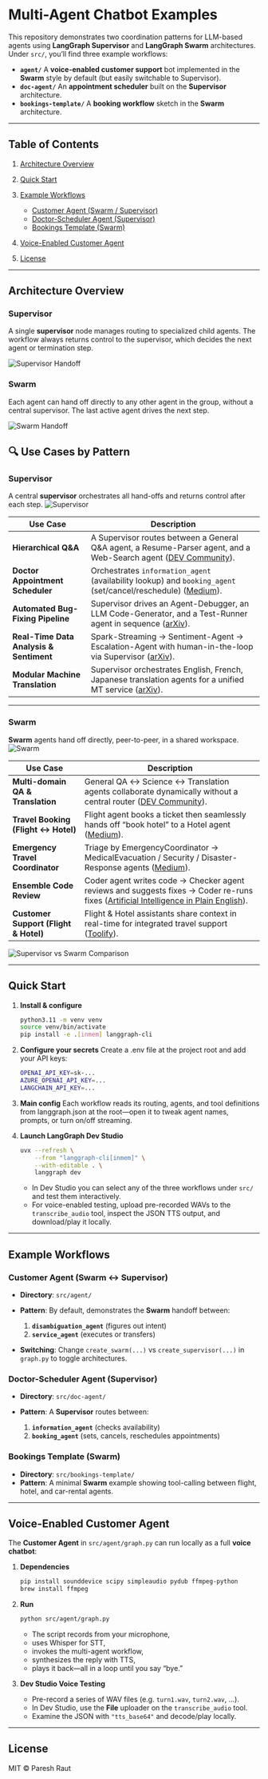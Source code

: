 # Multi-Agent Chatbot Examples

This repository demonstrates two coordination patterns for LLM-based agents using **LangGraph Supervisor** and **LangGraph Swarm** architectures. Under `src/`, you’ll find three example workflows:

* **`agent/`**
  A **voice-enabled customer support** bot implemented in the **Swarm** style by default (but easily switchable to Supervisor).
* **`doc-agent/`**
  An **appointment scheduler** built on the **Supervisor** architecture.
* **`bookings-template/`**
  A **booking workflow** sketch in the **Swarm** architecture.

---

## Table of Contents

1. [Architecture Overview](#architecture-overview)
2. [Quick Start](#quick-start)
3. [Example Workflows](#example-workflows)

   * [Customer Agent (Swarm / Supervisor)](#customer-agent-swarm--supervisor)
   * [Doctor-Scheduler Agent (Supervisor)](#doctor-scheduler-agent-supervisor)
   * [Bookings Template (Swarm)](#bookings-template-swarm)
4. [Voice-Enabled Customer Agent](#voice-enabled-customer-agent)
5. [License](#license)

---

## Architecture Overview

### Supervisor

A single **supervisor** node manages routing to specialized child agents. The workflow always returns control to the supervisor, which decides the next agent or termination step.

![Supervisor Handoff](static/image2.png)

### Swarm

Each agent can hand off directly to any other agent in the group, without a central supervisor. The last active agent drives the next step.

![Swarm Handoff](static/image1.png)

## 🔍 Use Cases by Pattern

### Supervisor

A central **supervisor** orchestrates all hand-offs and returns control after each step.
![Supervisor](src/assets/5ac02dee-3fbe-41e2-8ca3-e9f0423d024c.png)

| **Use Case**                            | **Description**                                                                                                       |
| --------------------------------------- | --------------------------------------------------------------------------------------------------------------------- |
| **Hierarchical Q\&A**                   | A Supervisor routes between a General Q\&A agent, a Resume-Parser agent, and a Web-Search agent ([DEV Community][1]). |
| **Doctor Appointment Scheduler**        | Orchestrates `information_agent` (availability lookup) and `booking_agent` (set/cancel/reschedule) ([Medium][2]).     |
| **Automated Bug-Fixing Pipeline**       | Supervisor drives an Agent-Debugger, an LLM Code-Generator, and a Test-Runner agent in sequence ([arXiv][3]).         |
| **Real-Time Data Analysis & Sentiment** | Spark-Streaming → Sentiment-Agent → Escalation-Agent with human-in-the-loop via Supervisor ([arXiv][4]).              |
| **Modular Machine Translation**         | Supervisor orchestrates English, French, Japanese translation agents for a unified MT service ([arXiv][5]).           |

---

### Swarm

**Swarm** agents hand off directly, peer-to-peer, in a shared workspace.
![Swarm](src/assets/7c6b52bf-554f-4704-88a3-8aee6f53099b.png)

| **Use Case**                          | **Description**                                                                                                                           |
| ------------------------------------- | ----------------------------------------------------------------------------------------------------------------------------------------- |
| **Multi-domain QA & Translation**     | General QA ↔ Science ↔ Translation agents collaborate dynamically without a central router ([DEV Community][6]).                          |
| **Travel Booking (Flight ↔ Hotel)**   | Flight agent books a ticket then seamlessly hands off “book hotel” to a Hotel agent ([Medium][7]).                                        |
| **Emergency Travel Coordinator**      | Triage by EmergencyCoordinator → MedicalEvacuation / Security / Disaster-Response agents ([Medium][8]).                                   |
| **Ensemble Code Review**              | Coder agent writes code → Checker agent reviews and suggests fixes → Coder re-runs fixes ([Artificial Intelligence in Plain English][9]). |
| **Customer Support (Flight & Hotel)** | Flight & Hotel assistants share context in real-time for integrated travel support ([Toolify][10]).                                       |


![Supervisor vs Swarm Comparison](static/image.png)

---

## Quick Start

1. **Install & configure**

   ```bash
   python3.11 -m venv venv
   source venv/bin/activate
   pip install -e .[inmem] langgraph-cli
   ```

2. **Configure your secrets**
   Create a .env file at the project root and add your API keys:

   ```bash
   OPENAI_API_KEY=sk-...
   AZURE_OPENAI_API_KEY=...
   LANGCHAIN_API_KEY=...
   ```

3. **Main config**
   Each workflow reads its routing, agents, and tool definitions from langgraph.json at the root—open it to tweak agent names, prompts, or turn on/off streaming.

4. **Launch LangGraph Dev Studio**

   ```bash
   uvx --refresh \
       --from "langgraph-cli[inmem]" \
       --with-editable . \
       langgraph dev
   ```

   * In Dev Studio you can select any of the three workflows under `src/` and test them interactively.
   * For voice-enabled testing, upload pre-recorded WAVs to the `transcribe_audio` tool, inspect the JSON TTS output, and download/play it locally.

---

## Example Workflows

### Customer Agent (Swarm ↔ Supervisor)

* **Directory**: `src/agent/`
* **Pattern**: By default, demonstrates the **Swarm** handoff between:

  1. **`disambiguation_agent`** (figures out intent)
  2. **`service_agent`** (executes or transfers)
* **Switching**: Change `create_swarm(...)` vs `create_supervisor(...)` in `graph.py` to toggle architectures.

### Doctor-Scheduler Agent (Supervisor)

* **Directory**: `src/doc-agent/`
* **Pattern**: A **Supervisor** routes between:

  1. **`information_agent`** (checks availability)
  2. **`booking_agent`** (sets, cancels, reschedules appointments)

### Bookings Template (Swarm)

* **Directory**: `src/bookings-template/`
* **Pattern**: A minimal **Swarm** example showing tool-calling between flight, hotel, and car-rental agents.

---

## Voice-Enabled Customer Agent

The **Customer Agent** in `src/agent/graph.py` can run locally as a full **voice chatbot**:

1. **Dependencies**

   ```bash
   pip install sounddevice scipy simpleaudio pydub ffmpeg-python
   brew install ffmpeg
   ```

2. **Run**

   ```bash
   python src/agent/graph.py
   ```

   * The script records from your microphone,
   * uses Whisper for STT,
   * invokes the multi-agent workflow,
   * synthesizes the reply with TTS,
   * plays it back—all in a loop until you say “bye.”

3. **Dev Studio Voice Testing**

   * Pre-record a series of WAV files (e.g. `turn1.wav`, `turn2.wav`, …).
   * In Dev Studio, use the **File** uploader on the `transcribe_audio` tool.
   * Examine the JSON with `"tts_base64"` and decode/play locally.

---

## License

MIT © Paresh Raut 


[1]: https://dev.to/sreeni5018/building-multi-agent-systems-with-langgraph-supervisor-138i?utm_source=chatgpt.com "Building Multi-Agent Systems with LangGraph-Supervisor"
[2]: https://medium.com/%40anuragmishra_27746/building-multi-agents-supervisor-system-from-scratch-with-langgraph-langsmith-b602e8c2c95d?utm_source=chatgpt.com "Building Multi-Agents Supervisor System from Scratch with ... - Medium"
[3]: https://arxiv.org/abs/2502.18465?utm_source=chatgpt.com "Empirical Research on Utilizing LLM-based Agents for Automated Bug Fixing via LangGraph"
[4]: https://arxiv.org/abs/2501.14734?utm_source=chatgpt.com "Research on the Application of Spark Streaming Real-Time Data Analysis System and large language model Intelligent Agents"
[5]: https://arxiv.org/abs/2412.03801?utm_source=chatgpt.com "Agent AI with LangGraph: A Modular Framework for Enhancing Machine Translation Using Large Language Models"
[6]: https://dev.to/sreeni5018/building-multi-agent-systems-with-langgraph-swarm-a-new-approach-to-agent-collaboration-15kj "Building Multi-Agent Systems with LangGraph Swarm: A New Approach to Agent Collaboration - DEV Community"
[7]: https://medium.com/%40jalajagr/how-langgraph-swarm-enhances-ai-powered-flight-and-hotel-reservations-a-step-by-step-g-76eb4beb4df4?utm_source=chatgpt.com "How LangGraph Swarm Agent Enhances Flight and Hotel ... - Medium"
[8]: https://medium.com/%40prxshetty/how-i-built-a-swarm-of-ai-agents-with-langchain-2e0916ce0d38?utm_source=chatgpt.com "How I built a Swarm of AI Agents with LangChain - Medium"
[9]: https://ai.plainenglish.io/technical-comparison-of-autogen-crewai-langgraph-and-openai-swarm-1e4e9571d725?utm_source=chatgpt.com "Technical Comparison of AutoGen, CrewAI, LangGraph, and ..."
[10]: https://www.toolify.ai/ai-news/mastering-multiagent-systems-the-power-of-agent-swarm-architecture-3432172?utm_source=chatgpt.com "Mastering Multi-Agent Systems: The Power of Agent Swarm ..."